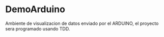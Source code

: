# DemoArduino
Ambiente de visualizacion de datos enviado por el ARDUINO, el proyecto sera programado usando TDD.

